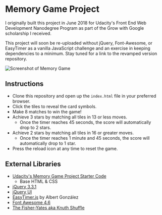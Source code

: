 # Memory Game Project
I originally built this project in June 2018 for Udacity's Front End Web Development Nanodegree Program as part of the Grow with Google scholarship I received. 

This project will soon be re-uploaded without jQuery, Font-Awesome, or EasyTimer as a vanilla JavaScript challenge and an exercise in keeping dependencies to a minimum. Stay tuned for a link to the revamped version repository.

![Screenshot of Memory Game](https://i.imgur.com/btV1TYx.png)

## Instructions

- Clone this repository and open up the `index.html` file in your preferred browser.
- Click the tiles to reveal the card symbols.
- Make 8 matches to win the game!
- Achieve 3 stars by matching all tiles in 13 or less moves.
  - Once the timer reaches 45 seconds, the score will automatically drop to 2 stars.
- Achieve 2 stars by matching all tiles in 16 or greater moves.
  - Once the timer reaches 1 minute and 45 seconds, the score will automatically drop to 1 star.
- Press the reload icon at any time to reset the game.

## External Libraries

- [Udacity's Memory Game Project Starter Code](https://github.com/udacity/fend-project-memory-game)
  - Base HTML & CSS
- [jQuery 3.3.1](https://jquery.com/download/)
- [jQuery UI](http://jqueryui.com/)
- [EasyTimer.js](https://albert-gonzalez.github.io/easytimer.js/) by Albert González
- [Font Awesome 4.6](https://fontawesome.com/v4.7.0/get-started/)
- [The Fisher-Yates aka Knuth Shuffle](https://github.com/Daplie/knuth-shuffle)
